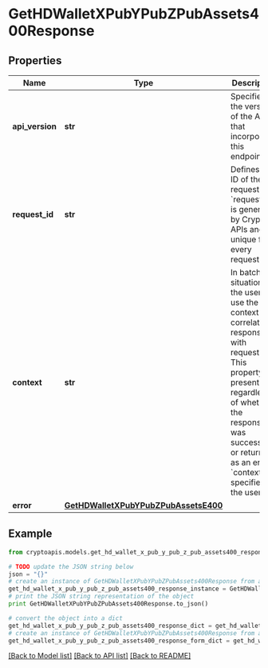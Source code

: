 # GetHDWalletXPubYPubZPubAssets400Response


## Properties
Name | Type | Description | Notes
------------ | ------------- | ------------- | -------------
**api_version** | **str** | Specifies the version of the API that incorporates this endpoint. | 
**request_id** | **str** | Defines the ID of the request. The &#x60;requestId&#x60; is generated by Crypto APIs and it&#39;s unique for every request. | 
**context** | **str** | In batch situations the user can use the context to correlate responses with requests. This property is present regardless of whether the response was successful or returned as an error. &#x60;context&#x60; is specified by the user. | [optional] 
**error** | [**GetHDWalletXPubYPubZPubAssetsE400**](GetHDWalletXPubYPubZPubAssetsE400.md) |  | 

## Example

```python
from cryptoapis.models.get_hd_wallet_x_pub_y_pub_z_pub_assets400_response import GetHDWalletXPubYPubZPubAssets400Response

# TODO update the JSON string below
json = "{}"
# create an instance of GetHDWalletXPubYPubZPubAssets400Response from a JSON string
get_hd_wallet_x_pub_y_pub_z_pub_assets400_response_instance = GetHDWalletXPubYPubZPubAssets400Response.from_json(json)
# print the JSON string representation of the object
print GetHDWalletXPubYPubZPubAssets400Response.to_json()

# convert the object into a dict
get_hd_wallet_x_pub_y_pub_z_pub_assets400_response_dict = get_hd_wallet_x_pub_y_pub_z_pub_assets400_response_instance.to_dict()
# create an instance of GetHDWalletXPubYPubZPubAssets400Response from a dict
get_hd_wallet_x_pub_y_pub_z_pub_assets400_response_form_dict = get_hd_wallet_x_pub_y_pub_z_pub_assets400_response.from_dict(get_hd_wallet_x_pub_y_pub_z_pub_assets400_response_dict)
```
[[Back to Model list]](../README.md#documentation-for-models) [[Back to API list]](../README.md#documentation-for-api-endpoints) [[Back to README]](../README.md)


